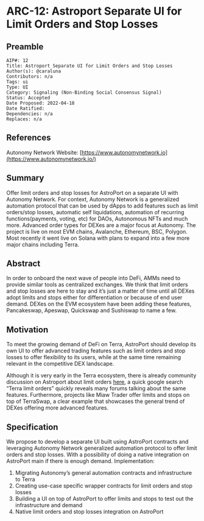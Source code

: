 # ARC-12: Astroport Separate UI for Limit Orders and Stop Losses

## Preamble

```
AIP#: 12
Title: Astroport Separate UI for Limit Orders and Stop Losses
Author(s): @caraluna
Contributors: n/a
Tags: ui
Type: UI
Category: Signaling (Non-Binding Social Consensus Signal)
Status: Accepted
Date Proposed: 2022-04-18
Date Ratified:
Dependencies: n/a
Replaces: n/a
```

## References

Autonomy Network Website: [https://www.autonomynetwork.io](https://www.autonomynetwork.io/)

## Summary

Offer limit orders and stop losses for AstroPort on a separate UI with Autonomy Network. For context, Autonomy Network is a generalized automation protocol that can be used by dApps to add features such as limit orders/stop losses, automatic self liquidations, automation of recurring functions(payments, voting, etc) for DAOs, Autonomous NFTs and much more. Advanced order types for DEXes are a major focus at Autonomy. The project is live on most EVM chains, Avalanche, Ethereum, BSC, Polygon. Most recently it went live on Solana with plans to expand into a few more major chains including Terra.

## Abstract

In order to onboard the next wave of people into DeFi, AMMs need to provide similar tools as centralized exchanges. We think that limit orders and stop losses are here to stay and it’s just a matter of time until all DEXes adopt limits and stops either for differentiation or because of end user demand. DEXes on the EVM ecosystem have been adding these features, Pancakeswap, Apeswap, Quickswap and Sushiswap to name a few.

## Motivation

To meet the growing demand of DeFi on Terra, AstroPort should develop its own UI to offer advanced trading features such as limit orders and stop losses to offer flexibility to its users, while at the same time remaining relevant in the competitive DEX landscape.

Although it is very early in the Terra ecosystem, there is already community discussion on Astroport about limit orders [here](https://forum.astroport.fi/t/limit-ordering-via-astroport-swap-function/197), a quick google search “Terra limit orders” quickly reveals many forums talking about the same features. Furthermore, projects like Miaw Trader offer limits and stops on top of TerraSwap, a clear example that showcases the general trend of DEXes offering more advanced features.

## Specification

We propose to develop a separate UI built using AstroPort contracts and leveraging Autonomy Network generalized automation protocol to offer limit orders and stop losses. With a possibility of doing a native integration on AstroPort main if there is enough demand.
Implementation:

1. Migrating Autonomy’s general automation contracts and infrastructure to Terra
2. Creating use-case specific wrapper contracts for limit orders and stop losses
3. Building a UI on top of AstroPort to offer limits and stops to test out the infrastructure and demand
4. Native limit orders and stop losses integration on AstroPort
